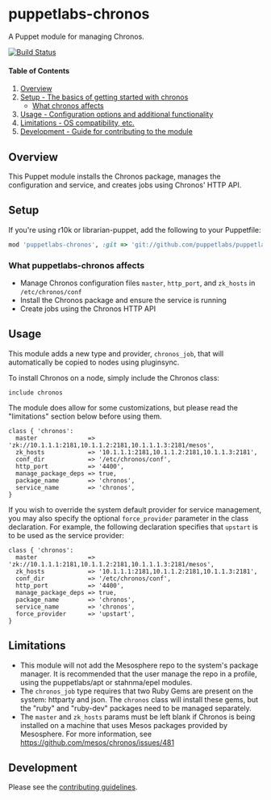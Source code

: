 # puppetlabs-chronos
A Puppet module for managing Chronos.

[![Build Status](https://travis-ci.org/puppetlabs/puppetlabs-chronos.svg)](https://travis-ci.org/puppetlabs/puppetlabs-chronos)

#### Table of Contents

1. [Overview](#overview)
2. [Setup - The basics of getting started with chronos](#setup)
    * [What chronos affects](#what-puppetlabs-chronos-affects)
3. [Usage - Configuration options and additional functionality](#usage)
4. [Limitations - OS compatibility, etc.](#limitations)
5. [Development - Guide for contributing to the module](#development)

## Overview

This Puppet module installs the Chronos package, manages the configuration and
service, and creates jobs using Chronos' HTTP API.

## Setup

If you're using r10k or librarian-puppet, add the following to your Puppetfile:

```ruby
mod 'puppetlabs-chronos', :git => 'git://github.com/puppetlabs/puppetlabs-chronos.git', :ref => 'v0.1.0'
```

### What puppetlabs-chronos affects

- Manage Chronos configuration files `master`, `http_port`, and `zk_hosts`
in `/etc/chronos/conf`
- Install the Chronos package and ensure the service is running
- Create jobs using the Chronos HTTP API

## Usage

This module adds a new type and provider, `chronos_job`, that will
automatically be copied to nodes using pluginsync.

To install Chronos on a node, simply include the Chronos class:

```puppet
include chronos
```

The module does allow for some customizations, but please read the "limitations"
section below before using them.

```puppet
class { 'chronos':
  master              => 'zk://10.1.1.1:2181,10.1.1.2:2181,10.1.1.1.3:2181/mesos',
  zk_hosts            => '10.1.1.1:2181,10.1.1.2:2181,10.1.1.3:2181',
  conf_dir            => '/etc/chronos/conf',
  http_port           => '4400',
  manage_package_deps => true,
  package_name        => 'chronos',
  service_name        => 'chronos',
}
```

If you wish to override the system default provider for service management, you
may also specify the optional `force_provider` parameter in the class
declaration. For example, the following declaration specifies that `upstart` is
to be used as the service provider:

```puppet
class { 'chronos':
  master              => 'zk://10.1.1.1:2181,10.1.1.2:2181,10.1.1.1.3:2181/mesos',
  zk_hosts            => '10.1.1.1:2181,10.1.1.2:2181,10.1.1.3:2181',
  conf_dir            => '/etc/chronos/conf',
  http_port           => '4400',
  manage_package_deps => true,
  package_name        => 'chronos',
  service_name        => 'chronos',
  force_provider      => 'upstart',
}
```

## Limitations

  - This module will not add the Mesosphere repo to the system's package
  manager. It is recommended that the user manage the repo in a profile, using
  the puppetlabs/apt or stahnma/epel modules.
  - The `chronos_job` type requires that two Ruby Gems are present on the
  system: httparty and json. The `chronos` class will install these gems, but
  the "ruby" and "ruby-dev" packages need to be managed separately.
  - The `master` and `zk_hosts` params must be left blank if Chronos is
  being installed on a machine that uses Mesos packages provided by Mesosphere.
  For more information, see https://github.com/mesos/chronos/issues/481

## Development

Please see the [contributing guidelines](CONTRIBUTING.md).
